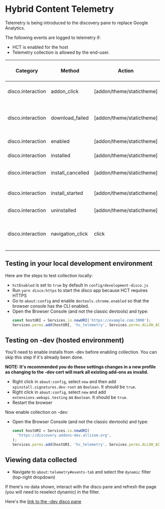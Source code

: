 # Hybrid Content Telemetry

Telemetry is being introduced to the discovery pane to replace Google Analytics.

The following events are logged to telemetry if:

- HCT is enabled for the host
- Telemetry collection is allowed by the end-user.

| Category          | Method            | Action                    | Value               | This is logged when...                  |
| ----------------- | ----------------- | ------------------------- | ------------------- | --------------------------------------- |
| disco.interaction | addon_click       | [addon/theme/statictheme] | [Add-on name]       | An add-on link is clicked               |
| disco.interaction | download_failed   | [addon/theme/statictheme] | [Add-on name]       | The download of an extension has failed |
| disco.interaction | enabled           | [addon/theme/statictheme] | [Add-on name]       | Add-on is enabled                       |
| disco.interaction | installed         | [addon/theme/statictheme] | [Add-on name]       | Add-on is installed                     |
| disco.interaction | install_cancelled | [addon/theme/statictheme] | [Add-on name]       | Add-on install is cancelled             |
| disco.interaction | install_started   | [addon/theme/statictheme] | [Add-on name]       | Add-on install has started              |
| disco.interaction | uninstalled       | [addon/theme/statictheme] | [Add-on name]       | Add-on uninstalled                      |
| disco.interaction | navigation_click  | click                     | [Click description] | When user clicks "Find more Add-ons"    |

## Testing in your local development environment

Here are the steps to test collection locally:

- `hctEnabled` is set to `true` by default in `config/development-disco.js`
- Run `yarn disco:https` to start the disco app because HCT requires HTTPS
- Go to `about:config` and enable `devtools.chrome.enabled` so that the browser console has the CLI enabled.
- Open the Browser Console (and not the classic devtools) and type:
  ```javascript
  const hostURI = Services.io.newURI('https://example.com:3000');
  Services.perms.add(hostURI, 'hc_telemetry', Services.perms.ALLOW_ACTION);
  ```

## Testing on -dev (hosted environment)

You'll need to enable installs from -dev before enabling collection. You can skip this step if it's already been done.

**NOTE: It's recommended you do these settings changes in a new profile as changing to the -dev cert will mark all existing add-ons as invalid.**

- Right click in `about:config`, select `new` and then add `xpinstall.signatures.dev-root` as `Boolean`. It should be `true`.
- Right click in `about:config`, select `new` and add `extensions.webapi.testing` as `Boolean`. It should be `true`.
- Restart the browser

Now enable collection on -dev:

- Open the Browser Console (and not the classic devtools) and type:
  ```javascript
  const hostURI = Services.io.newURI(
    'https://discovery.addons-dev.allizom.org',
  );
  Services.perms.add(hostURI, 'hc_telemetry', Services.perms.ALLOW_ACTION);
  ```

## Viewing data collected

- Navigate to `about:telemetry#events-tab` and select the `dynamic` filter (top-right dropdown)

If there's no data shown, interact with the disco pane and refresh the page (you will need to reselect dynamic) in the filter.

Here's the [link to the -dev disco pane](https://discovery.addons-dev.allizom.org/en-US/firefox/discovery/pane/57.0/Darwin/normal)
